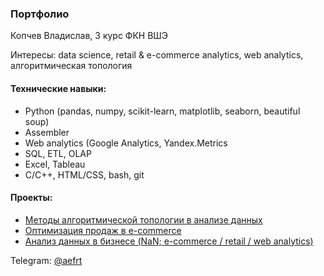 ### Портфолио

Копчев Владислав, 3 курс ФКН ВШЭ

Интересы: data science, retail & e-commerce analytics, web analytics, алгоритмическая топология

#### Технические навыки:

- Python (pandas, numpy, scikit-learn, matplotlib, seaborn, beautiful soup)
- Assembler
- Web analytics (Google Analytics, Yandex.Metrics
- SQL, ETL, OLAP
- Excel, Tableau
- C/C++, HTML/CSS, bash, git

#### Проекты:

- [Методы алгоритмической топологии в анализе данных](https://github.com/aefrt/project-topology)
- [Оптимизация продаж в e-commerce](https://github.com/aefrt/database-theory)
- [Анализ данных в бизнесе (NaN; e-commerce / retail / web analytics)](...)

Telegram: [@aefrt](t.me/aefrt)
